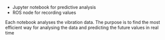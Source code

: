 - Jupyter notebook for predictive analysis
- ROS node for recording values

Each notebook analyses the vibration data.
The purpose is to find the most efficient way for analysing the data and predicting the future values in real time
